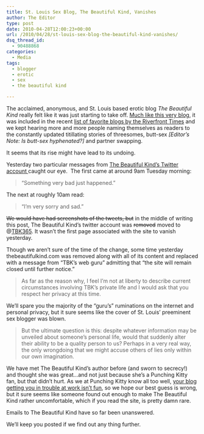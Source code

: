 ```yaml
---
title: St. Louis Sex Blog, The Beautiful Kind, Vanishes
author: The Editor
type: post
date: 2010-04-28T12:00:23+00:00
url: /2010/04/28/st-louis-sex-blog-the-beautiful-kind-vanishes/
dsq_thread_id:
  - 90488868
categories:
  - Media
tags:
  - blogger
  - erotic
  - sex
  - the beautiful kind

---
```

<p style="text-align: left;">
  <a href="http://punchingkitty.com/wp-content/uploads/2010/04/Kendra4113bloggers1.jpg"><img class="aligncenter size-full wp-image-4101" title="Kendra4113bloggers" src="http://punchingkitty.com/wp-content/uploads/2010/04/Kendra4113bloggers1.jpg?filter=resize&w=600" alt="" srcset="http://media.punchingkitty.com/wordpress/2010/04/Kendra4113bloggers1.jpg 510w, http://media.punchingkitty.com/wordpress/2010/04/Kendra4113bloggers1-300x173.jpg 300w" sizes="(max-width: 510px) 100vw, 510px" /></a>The acclaimed, anonymous, and St. Louis based erotic blog <em>The Beautiful Kind</em> really felt like it was just starting to take off. <a href="http://punchingkitty.com/2010/03/04/punching-kitty-featured-in-riverfront-times/" target="_blank">Much like this very blog</a>, it was included in the recent <a href="http://www.riverfronttimes.com/2010-03-03/news/a-bloggers-bakers-dozen-rft-staff-sampler-st-louis-must-read-blogosphere/" target="_blank">list of favorite blogs by the Riverfront Times</a> and we kept hearing more and more people naming themselves as readers to the constantly updated titillating stories of threesomes, butt-sex <em>[Editor&#8217;s Note: Is butt-sex hyphenated?]</em> and partner swapping.
</p>

It seems that its rise might have lead to its undoing.

Yesterday two particular messages from <a href="http://twitter.com/beautifulkind" target="_blank">The Beautiful Kind&#8217;s Twitter account </a>caught our eye.  The first came at around 9am Tuesday morning:

> &#8220;Something very bad just happened.&#8221;

The next at roughly 10am read:

> &#8220;I&#8217;m very sorry and sad.&#8221;

[<img class="alignright size-full wp-image-4100" title="the-beautiful-kind" src="http://punchingkitty.com/wp-content/uploads/2010/04/the-beautiful-kind.png?filter=resize&w=250" alt="" srcset="http://media.punchingkitty.com/wordpress/2010/04/the-beautiful-kind.png 450w, http://media.punchingkitty.com/wordpress/2010/04/the-beautiful-kind-300x240.png 300w" sizes="(max-width: 450px) 100vw, 450px" />][1]<span style="text-decoration: line-through;">We would have had screenshots of the tweets, but</span> in the middle of writing this post, The Beautiful Kind&#8217;s twitter account was <span style="text-decoration: line-through;">removed</span> moved to @<a href="http://twitter.com/TBK365" target="_blank">TBK365</a>. It wasn&#8217;t the first page associated with the site to vanish yesterday.

Though we aren&#8217;t sure of the time of the change, some time yesterday thebeautifulkind.com was removed along with all of its content and replaced with a message from &#8220;TBK&#8217;s web guru&#8221; admitting that &#8220;the site will remain closed until further notice.&#8221;

> As far as the reason why, I feel I&#8217;m not at liberty to describe current circumstances involving TBK&#8217;s private life and I would ask that you respect her privacy at this time.

We&#8217;ll spare you the majority of the &#8220;guru&#8217;s&#8221; ruminations on the internet and personal privacy, but it sure seems like the cover of St. Louis&#8217; preeminent sex blogger was blown.

> But the ultimate question is this: despite whatever information may be unveiled about someone&#8217;s personal life, would that suddenly alter their ability to be a quality person to us? Perhaps in a very real way, the only wrongdoing that we might accuse others of lies only within our own imagination.

We have met The Beautiful Kind&#8217;s author before (and sworn to secrecy!) and thought she was great&#8230;and not just because she&#8217;s a Punching Kitty fan, but that didn&#8217;t hurt. As we at Punching Kitty know all too well, <a href="http://punchingkitty.com/2009/02/17/suck-things-are-changing-but-hopefully-not-much/" target="_blank">your blog getting you in trouble at work isn&#8217;t fun</a>, so we hope our best guess is wrong, but it sure seems like someone found out enough to make The Beautiful Kind rather uncomfortable, which if you read the site, is pretty damn rare.

Emails to The Beautiful Kind have so far been unanswered.

We&#8217;ll keep you posted if we find out any thing further.

 [1]: http://punchingkitty.com/wp-content/uploads/2010/04/the-beautiful-kind.png